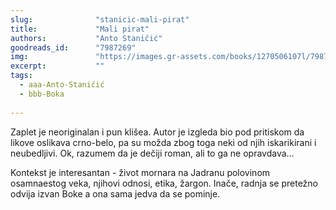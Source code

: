 ```yaml
---
slug:              "stanicic-mali-pirat"
title:             "Mali pirat"
authors:           "Anto Staničić"
goodreads_id:      "7987269"
img:               "https://images.gr-assets.com/books/1270506107l/7987269.jpg"
excerpt:           ""
tags:
  - aaa-Anto-Staničić
  - bbb-Boka
  
---
```


Zaplet je neoriginalan i pun klišea. Autor je izgleda bio pod pritiskom da likove oslikava crno-belo, pa su možda zbog 
toga neki od njih iskarikirani i neubedljivi. Ok, razumem da je dečiji roman, ali to ga ne opravdava...

Kontekst je interesantan - život mornara na Jadranu polovinom osamnaestog veka, njihovi odnosi, etika, žargon. Inače, 
radnja se pretežno odvija izvan Boke a ona sama jedva da se pominje.